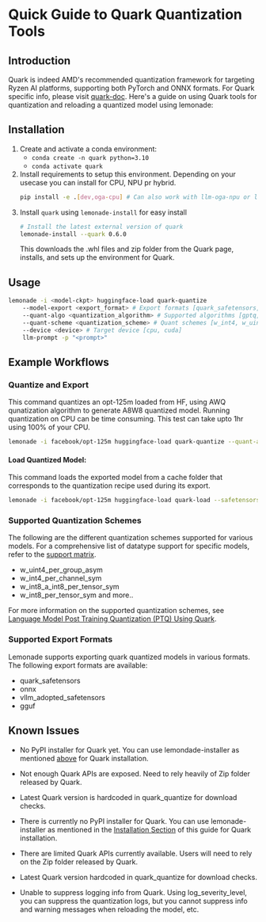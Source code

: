 # Quick Guide to Quark Quantization Tools

## Introduction
Quark is indeed AMD's recommended quantization framework for targeting Ryzen AI platforms, supporting both PyTorch and ONNX formats. For Quark specific info, please visit [quark-doc](https://quark.docs.amd.com/latest/). Here's a guide on using Quark tools for quantization and reloading a quantized model using lemonade:

## Installation

1. Create and activate a conda environment:
    - `conda create -n quark python=3.10`
    - `conda activate quark`
2. Install requirements to setup this environment.
Depending on your usecase you can install for CPU, NPU pr hybrid. 
    ```bash
    pip install -e .[dev,oga-cpu] # Can also work with llm-oga-npu or llm-oga-hybrid
    ```
2. Install `quark` using `lemonade-install` for easy install
    ```bash
    # Install the latest external version of quark
    lemonade-install --quark 0.6.0
    ```
    This downloads the .whl files and zip folder from the Quark page, installs, and sets up the environment for Quark.

## Usage
```bash
lemonade -i <model-ckpt> huggingface-load quark-quantize 
    --model-export <export_format> # Export formats [quark_safetensors, onnx, gguf]
    --quant-algo <quantization_algorithm> # Supported algorithms [gptq, awq, autosmoothquant] 
    --quant-scheme <quantization_scheme> # Quant schemes [w_int4, w_uint4, w_int8...] 
    --device <device> # Target device [cpu, cuda] 
    llm-prompt -p "<prompt>"
```
## Example Workflows
### Quantize and Export

This command quantizes an opt-125m loaded from HF, using AWQ qunatization algorithm to generate A8W8 quantized model. Running quantization on CPU can be time consuming. This test can take upto 1hr using 
100% of your CPU.

```bash
lemonade -i facebook/opt-125m huggingface-load quark-quantize --quant-algo awq --quant-scheme w_int8_a_int8_per_tensor_sym --model-export quark_safetensors --device cpu
```

#### Load Quantized Model:
This command loads the exported model from a cache folder that corresponds to the quantization recipe used during its export.
```bash
lemonade -i facebook/opt-125m huggingface-load quark-load --safetensors-model-reload --quant-algo awq --quant-scheme w_int8_a_int8_per_tensor_sym --device cpu llm-prompt -p "Hello world"
```

### Supported Quantization Schemes

The following are the different quantization schemes supported for various models.
For a comprehensive list of datatype support for specific models, refer to the [support matrix](https://quark.docs.amd.com/latest/pytorch/example_quark_torch_llm_ptq.html#id11).

- w_uint4_per_group_asym
- w_int4_per_channel_sym
- w_int8_a_int8_per_tensor_sym
- w_int8_per_tensor_sym and more..

For more information on the supported quantization schemes, see [Language Model Post Training Quantization (PTQ) Using Quark](https://quark.docs.amd.com/latest/pytorch/example_quark_torch_llm_ptq.html).

### Supported Export Formats

Lemonade supports exporting quark quantized models in various formats. The following export formats are available:

- quark_safetensors
- onnx
- vllm_adopted_safetensors
- gguf

## Known Issues
- No PyPI installer for Quark yet. You can use lemondade-installer as mentioned [above](#installation) for Quark installation.
- Not enough Quark APIs are exposed. Need to rely heavily of Zip folder released by Quark. 
- Latest Quark version is hardcoded in quark_quantize for download checks.

- There is currently no PyPI installer for Quark. You can use lemonade-installer as mentioned in the [Installation Section](#installation) of this guide for Quark installation.
- There are limited Quark APIs currently available. Users will need to rely on the Zip folder released by Quark. 
- Latest Quark version hardcoded in quark_quantize for download checks.
- Unable to suppress logging info from Quark. Using log_severity_level, you can suppress the quantization logs, but you cannot suppress info and warning messages when reloading the model, etc.

<!--This file was originally licensed under Apache 2.0. It has been modified.
Modifications Copyright (c) 2025 AMD-->